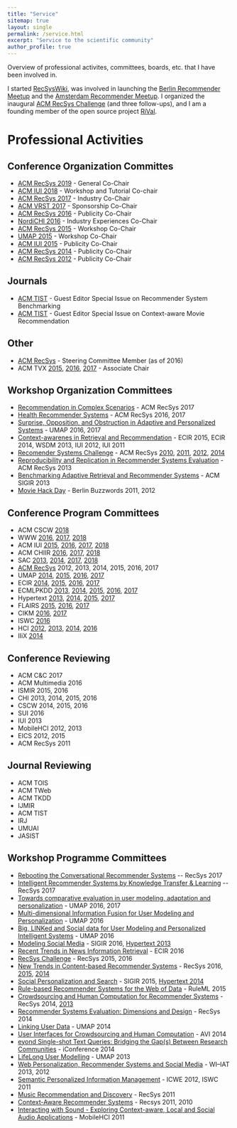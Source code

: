 ```yaml
---
title: "Service"
sitemap: true
layout: single
permalink: /service.html
excerpt: "Service to the scientific community"
author_profile: true
---
```


Overview of professional activites, committees, boards, etc. that I have been involved in. 

I started [RecSysWiki](http://www.recsyswiki.com), was involved in launching the [Berlin Recommender Meetup](http://recommenders.de/) and the [Amsterdam Recommender Meetup](http://recommenders.nl). I organized the inaugural [ACM RecSys Challenge](http://www.recsyschallenge.com) (and three follow-ups), and I am a founding member of the open source project [RiVal](http://rival.recommenders.net).



# Professional Activities

## Conference Organization Committes
- [ACM RecSys 2019](http://recsys.acm.org/recsys19) - General Co-Chair
- [ACM IUI 2018](http://iui.acm.org/2018) - Workshop and Tutorial Co-chair
- [ACM RecSys 2017](http://recsys.acm.org/recsys17) - Industry Co-Chair
- [ACM VRST 2017](http://vrst.acm.org/vrst2017) - Sponsorship Co-Chair
- [ACM RecSys 2016](http://recsys.acm.org/recsys16) - Publicity Co-Chair
- [NordiCHI 2016](http://nordichi2016.org) - Industry Experiences Co-Chair
- [ACM RecSys 2015](http://recsys.acm.org/recsys15) - Workshop Co-Chair
- [UMAP 2015](http://umap2015.org) - Workshop Co-Chair
- [ACM IUI 2015](http://iui.acm.org/2016) - Publicity Co-Chair
- [ACM RecSys 2014](http://recsys.acm.org/recsys14) - Publicity Co-Chair
- [ACM RecSys 2012](http://recsys.acm.org/recsys12) - Publicity Co-Chair

## Journals
- [ACM TIST](http://tist.acm.org/CFPs/TIST-SI-RSB.html) - Guest Editor Special Issue on Recommender System Benchmarking 
- [ACM TIST](http://tist.acm.org/CFPs/TIST-SI-CAMRa.pdf) - Guest Editor Special Issue on Context-aware Movie Recommendation 

## Other
- [ACM RecSys](http://recsys.acm.org) - Steering Committee Member (as of 2016)
- ACM TVX [2015](https://tvx.acm.org/2015/), [2016](https://tvx.acm.org/2016/), [2017](https://tvx.acm.org/2017/) - Associate Chair

## Workshop Organization Committees
- [Recommendation in Complex Scenarios](http://complexrec2017.aau.dk/) - ACM RecSys 2017
- [Health Recommender Systems](http://healthrecsys.ur.de) - ACM RecSys 2016, 2017
- [Surprise, Opposition, and Obstruction in Adaptive and Personalized Systems](https://soapworkshop2016.wordpress.com/) - UMAP 2016, 2017 
- [Context-awarenes in Retrieval and Recommendation](http://carr-workshop.org) - ECIR 2015, ECIR 2014, WSDM 2013, IUI 2012, IUI 2011
- [Recomender Systems Challenge](http://www.recsyschallenge.com) - ACM RecSys [2010](http://2010.recsyschallenge.com), [2011](http://2011.recsyschallenge.com), [2012](http://2012.recsyschallenge.com), [2014](http://2014.recsyschallenge.com)
- [Reproducibility and Replication in Recommender Systems Evaluation](http://repsys.project.cwi.nl) - ACM RecSys 2013
- [Benchmarking Adaptive Retrieval and Recommender Systems](http://www.bars-workshop.org) - ACM SIGIR 2013
- [Movie Hack Day](http://moviehackday.com) - Berlin Buzzwords 2011, 2012

## Conference Program Committees
- ACM CSCW [2018](http://cscw.acm.org/2018/)
- WWW [2016](http://www2016.ca/), [2017](http://www.www2017.com.au/), [2018](https://www2018.thewebconf.org/)
- ACM IUI [2015](http://iui.acm.org/2015), [2016](http://iui.acm.org/2016), [2017](http://iui.acm.org/2017), [2018](http://iui.acm.org/2018)
- ACM CHIIR [2016](http://sigir.org/chiir2016/), [2017](http://sigir.org/chiir2017/), [2018](http://sigir.org/chiir2018/)
- SAC [2013](http://mitra.ist.psu.edu/SAC-RS.html), [2014](http://in.bgu.ac.il/en/engn/ise/SAC-RS2014/Pages/default.aspx), [2017](https://recsystrack.wordpress.com/), [2018](https://recsystrack.wordpress.com/)
- [ACM RecSys](http://recsys.acm.org) 2012, 2013, 2014, 2015, 2016, 2017
- UMAP [2014](http://www.um.org/umap2014/), [2015](http://umap2015.com/), [2016](http://www.um.org/umap2016/), [2017](http://www.um.org/umap2017/)
- ECIR [2014](http://ecir2014.org/), [2015](http://ecir2015.org), [2016](http://ecir2016.dei.unipd.it/), [2017](http://ecir2017.org/) 
- ECMLPKDD [2013](http://www.ecmlpkdd2013.org/), [2014](http://ecmlpkdd2014.loria.fr/), [2015](http://www.ecmlpkdd2015.org/), [2016](http://ecmlpkdd2016.org/), [2017](http://ecmlpkdd2017.org/)
- Hypertext [2013](https://ht.acm.org/ht2013/), [2014](https://ht.acm.org/ht2014/), [2015](https://ht.acm.org/ht2015/), [2017](https://ht.acm.org/ht2017/)
- FLAIRS [2015](http://www.flairs-28.info/), [2016](http://www.flairs-29.info/), [2017](http://www.flairs-30.info/)
- CIKM [2016](http://cikm2016.cs.iupui.edu), [2017](http://www.cikm2017.org/)
- ISWC [2016](http://iswc2016.semanticweb.org/)
- HCI [2012](http://hci2012.bcs.org), [2013](http://hci2013.bcs.org), [2014](http://hci2014.bcs.org), [2016](http://hci2016.bcs.org/)
- IIiX [2014](http://132.199.138.79/iiix/)

## Conference Reviewing
- ACM C&C 2017
- ACM Multimedia 2016
- ISMIR 2015, 2016
- CHI 2013, 2014, 2015, 2016
- CSCW 2014, 2015, 2016
- SUI 2016
- IUI 2013
- MobileHCI 2012, 2013
- EICS 2012, 2015
- ACM RecSys 2011

## Journal Reviewing
- ACM TOIS
- ACM TWeb
- ACM TKDD
- IJMIR
- ACM TIST
- IRJ
- UMUAI
- JASIST

## Workshop Programme Committees
- [Rebooting the Conversational Recommender Systems](https://recover17.wordpress.com/) -- RecSys 2017
- [Intelligent Recommender Systems by Knowledge Transfer & Learning](https://recsysktl.wordpress.com/) -- RecSys 2017
- [Towards comparative evaluation in user modeling, adaptation and personalization](http://evalumap.adaptcentre.ie/) - UMAP 2016, 2017
- [Multi-dimensional Information Fusion for User Modeling and Personalization](http://ifup2016.luckymoon.me) - UMAP 2016
- [Big, LINKed and Social data for User Modeling and Personalized Intelligent Systems](http://www.di.uniba.it/~swap/blinks/) - UMAP 2016
- [Modeling Social Media](https://www.kde.cs.uni-kassel.de/ws/msm2016/) - SIGIR 2016, [Hypertext 2013](http://www.kde.cs.uni-kassel.de/ws/msm2013/)
- [Recent Trends in News Information Retrieval](http://research.signalmedia.co/newsir16/) - ECIR 2016
- [RecSys Challenge](http://recsyschallenge.com) - RecSys 2015, 2016 
- [New Trends in Content-based Recommender Systems](http://toinebogers.com/cbrecsys2016/#/overview) - RecSys 2016, [2015](http://humanities.uva.nl/~mkoolen1/CBRecSys15/), [2014](http://ir.ii.uam.es/cbrecsys2014/)
- [Social Personalization and Search](http://socialcomputing.ing.puc.cl/sps2015/) - SIGIR 2015, [Hypertext 2014](http://columbus.exp.sis.pitt.edu/sp2014/)
- [Rule-based Recommender Systems for the Web of Data](http://www.csw.inf.fu-berlin.de/ruleml2015/recsysrules-2015.html) - RuleML 2015
- [Crowdsourcing and Human Computation for Recommender Systems](http://crowdrecworkshop.org/) - RecSys 2014, [2013](http://crowdrec2013.noahlab.com.hk)
- [Recommender Systems Evaluation: Dimensions and Design](http://ir.ii.uam.es/redd2014/) - RecSys 2014
- [Linking User Data](http://liud.linkededucation.org/) - UMAP 2014
- [User Interfaces for Crowdsourcing and Human Computation](https://sites.google.com/site/crowdui2014/) - AVI 2014
- [eyond Single-shot Text Queries: Bridging the Gap(s) Between Research Communities](http://mindthegap2014.dai-labor.de/) - iConference 2014
- [LifeLong User Modelling](http://lifelogging-workshop.org/) - UMAP 2013
- [Web Personalization, Recommender Systems and Social Media](http://www.webpres-workshop.com/) - WI–IAT 2013, 2012
- [Semantic Personalized Information Management](http://www.spim-workshop.org) - ICWE 2012, ISWC 2011
- [Music Recommendation and Discovery](http://womrad.org/2011) - RecSys 2011
- [Context-Aware Recommender Systems](http://cars-workshop.org) - Recsys 2011, 2010
- [Interacting with Sound - Exploring Context-aware, Local and Social Audio Applications](http://iwsws.wikidot.com/) - MobileHCI 2011
